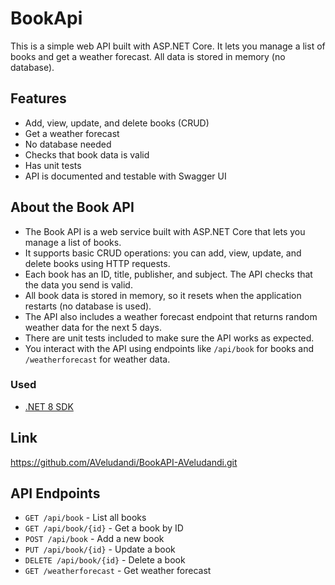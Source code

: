 # BookApi

This is a simple web API built with ASP.NET Core. It lets you manage a list of books and get a weather forecast. All data is stored in memory (no database).

## Features

- Add, view, update, and delete books (CRUD)
- Get a weather forecast
- No database needed
- Checks that book data is valid
- Has unit tests
- API is documented and testable with Swagger UI

## About the Book API

- The Book API is a web service built with ASP.NET Core that lets you manage a list of books.
- It supports basic CRUD operations: you can add, view, update, and delete books using HTTP requests.
- Each book has an ID, title, publisher, and subject. The API checks that the data you send is valid.
- All book data is stored in memory, so it resets when the application restarts (no database is used).
- The API also includes a weather forecast endpoint that returns random weather data for the next 5 days.
- There are unit tests included to make sure the API works as expected.
- You interact with the API using endpoints like `/api/book` for books and `/weatherforecast` for weather data.

### Used

- [.NET 8 SDK](https://dotnet.microsoft.com/download/dotnet/8.0)

## Link

https://github.com/AVeludandi/BookAPI-AVeludandi.git  

## API Endpoints

- `GET /api/book` - List all books
- `GET /api/book/{id}` - Get a book by ID
- `POST /api/book` - Add a new book
- `PUT /api/book/{id}` - Update a book
- `DELETE /api/book/{id}` - Delete a book
- `GET /weatherforecast` - Get weather forecast

